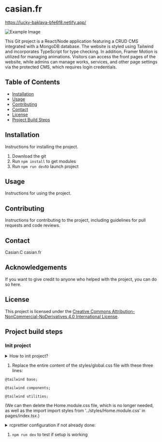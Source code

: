 # casian.fr

https://lucky-baklava-bfe6f8.netlify.app/

![Example Image](https://example.com/image.png)

This Git project is a React/Node application featuring a CRUD CMS integrated with a MongoDB database. The website is styled using Tailwind and incorporates TypeScript for type checking. In addition, Framer Motion is utilized for managing animations.
Visitors can access the front pages of the website, while admins can manage works, services, and other page settings via the protected CMS, which requires login credentials.

## Table of Contents

- [Installation](#installation)
- [Usage](#usage)
- [Contributing](#contributing)
- [Contact](#contact)
- [License](#license)
- [Project Build Steps](#project-build-steps)

## Installation

Instructions for installing the project.

1. Download the git
2. Run `npm install` to get modules
3. Run `npm run dev`to launch project

## Usage

Instructions for using the project.

## Contributing

Instructions for contributing to the project, including guidelines for pull requests and code reviews.

## Contact

Casian.C
casian.fr

## Acknowledgements

If you want to give credit to anyone who helped with the project, you can do so here.

## License

This project is licensed under the [Creative Commons Attribution-NonCommercial-NoDerivatives 4.0 International License](LICENSE.md).

## Project build steps

### Init project

<details>
<summary>How to init project?</summary>
<br>
This is how you dropdown.

1.  `npx create-next-app@latest project-name --typescript`

1.  `cd project-name`

1.  `npm install -D tailwindcss postcss autoprefixer`

1.  `npx tailwindcss init -p ` (The -p flag generates a postcss.config.js file in addition to the tailwind.config.js file.)

1.  Options tailwind.config.js (can be found on Tailwindcss website):

```javascript
/* @type {import('tailwindcss').Config} */
module.exports = {
  content: ['./pages/**/*.js', './components/**/*.{js,ts,jsx,tsx}'],
  theme: {
    extend: {},
  },
  plugins: [],
}
```

1. Add the baseUrl and paths fields to the tsconfig.json file to achieve relative paths starting with @/ for imports.
<details>
<summary>See tsconfig.json</summary>
<br>

```
{

  "compilerOptions": {

    "target": "es5",

    "lib": ["dom", "dom.iterable", "esnext"],

    "allowJs": true,

    "skipLibCheck": true,

    "strict": true,

    "forceConsistentCasingInFileNames": true,

    "noEmit": true,

    "esModuleInterop": true,

    "module": "esnext",

    "moduleResolution": "node",

    "resolveJsonModule": true,

    "isolatedModules": true,

    "jsx": "preserve",

    "incremental": true,

    "baseUrl": ".",

    "paths": {

      "@/*": ["*"]

    }

  },

  "include": ["next-env.d.ts", "**/*.ts", "**/*.tsx"],

  "exclude": ["node_modules"]

}
```

</details>

</details>

1. Replace the entire content of the styles/global.css file with these three lines:

```
@tailwind base;

@tailwind components;

@tailwind utilities;
```

(We can then delete the Home.module.css file, which is no longer needed, as well as the import import styles from '../styles/Home.module.css' in pages/index.tsx.)

<details>
<summary>rcprettier configuration if not already done:</summary>
<br>
Add rcprettier.rc to the project:

```
{

    "semi": false,

    "singleQuote": true,

    "trailingComma": "es5",

    "printWidth": 120,

    "tabWidth": 4

}

```

</details>

1. `npm run dev` to test if setup is working

